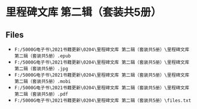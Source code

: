 # 里程碑文库 第二辑（套装共5册）

## Files

- `F:/5000G电子书\2021书籍更新\0204\里程碑文库 第二辑（套装共5册）\里程碑文库 第二辑（套装共5册）.epub`
- `F:/5000G电子书\2021书籍更新\0204\里程碑文库 第二辑（套装共5册）\里程碑文库 第二辑（套装共5册）.jpg`
- `F:/5000G电子书\2021书籍更新\0204\里程碑文库 第二辑（套装共5册）\里程碑文库 第二辑（套装共5册）.mobi`
- `F:/5000G电子书\2021书籍更新\0204\里程碑文库 第二辑（套装共5册）\里程碑文库 第二辑（套装共5册）.pdf`
- `F:/5000G电子书\2021书籍更新\0204\里程碑文库 第二辑（套装共5册）\files.txt`
